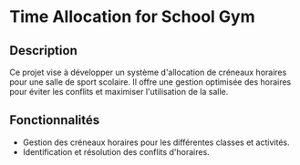# Time Allocation for School Gym

## Description
Ce projet vise à développer un système d'allocation de créneaux horaires pour une salle de sport scolaire. Il offre une gestion optimisée des horaires pour éviter les conflits et maximiser l'utilisation de la salle.

## Fonctionnalités
- Gestion des créneaux horaires pour les différentes classes et activités.
- Identification et résolution des conflits d'horaires.

